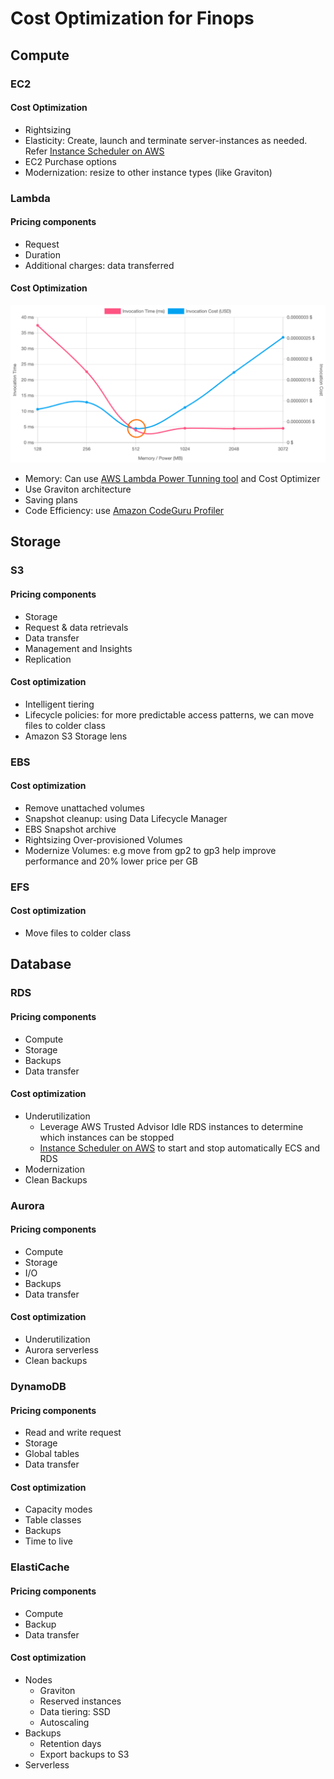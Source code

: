 # Cost Optimization for Finops

## Compute

### EC2

#### Cost Optimization

- Rightsizing
- Elasticity: Create, launch and terminate server-instances as needed. Refer [Instance Scheduler on AWS](https://aws.amazon.com/solutions/implementations/instance-scheduler-on-aws/)
- EC2 Purchase options
- Modernization: resize to other instance types (like Graviton)

### Lambda

#### Pricing components

- Request
- Duration
- Additional charges: data transferred

#### Cost Optimization

<img src="./lambda-right-setting.png" />

- Memory: Can use [AWS Lambda Power Tunning tool](https://docs.aws.amazon.com/lambda/latest/operatorguide/profile-functions.html) and Cost Optimizer
- Use Graviton architecture
- Saving plans
- Code Efficiency: use [Amazon CodeGuru Profiler](https://aws.amazon.com/blogs/aws/find-your-most-expensive-lines-of-code-amazon-codeguru-is-now-generally-available/)

## Storage

### S3

#### Pricing components

- Storage
- Request & data retrievals
- Data transfer
- Management and Insights
- Replication

#### Cost optimization

- Intelligent tiering
- Lifecycle policies: for more predictable access patterns, we can move files to colder class
- Amazon S3 Storage lens

### EBS

#### Cost optimization

- Remove unattached volumes
- Snapshot cleanup: using Data Lifecycle Manager
- EBS Snapshot archive
- Rightsizing Over-provisioned Volumes
- Modernize Volumes: e.g move from gp2 to gp3 help improve performance and 20% lower price per GB

### EFS

#### Cost optimization

- Move files to colder class

## Database

### RDS

#### Pricing components

- Compute
- Storage
- Backups
- Data transfer

#### Cost optimization

- Underutilization
  - Leverage AWS Trusted Advisor Idle RDS instances to determine which instances can be stopped
  - [Instance Scheduler on AWS](https://aws.amazon.com/solutions/implementations/instance-scheduler-on-aws/) to start and stop automatically ECS and RDS
- Modernization
- Clean Backups

### Aurora

#### Pricing components

- Compute
- Storage
- I/O
- Backups
- Data transfer

#### Cost optimization

- Underutilization
- Aurora serverless
- Clean backups

### DynamoDB

#### Pricing components

- Read and write request
- Storage
- Global tables
- Data transfer

#### Cost optimization

- Capacity modes
- Table classes
- Backups
- Time to live

### ElastiCache

#### Pricing components

- Compute
- Backup
- Data transfer

#### Cost optimization

- Nodes
  - Graviton
  - Reserved instances
  - Data tiering: SSD
  - Autoscaling
- Backups
  - Retention days
  - Export backups to S3
- Serverless

